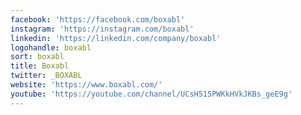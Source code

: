 ```yaml
---
facebook: 'https://facebook.com/boxabl'
instagram: 'https://instagram.com/boxabl'
linkedin: 'https://linkedin.com/company/boxabl'
logohandle: boxabl
sort: boxabl
title: Boxabl
twitter: _BOXABL
website: 'https://www.boxabl.com/'
youtube: 'https://youtube.com/channel/UCsH515PWKkHVkJKBs_geE9g'
---
```

